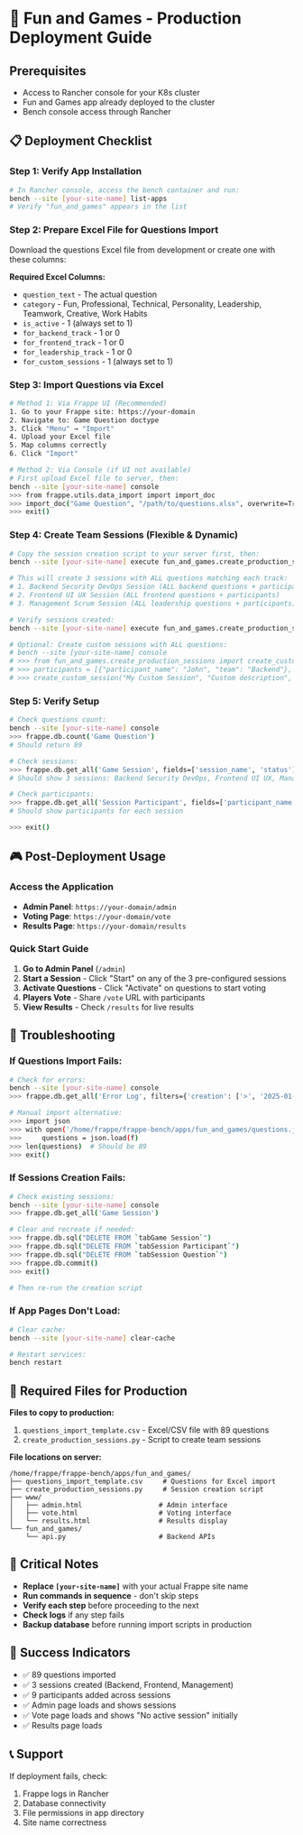 # 🚀 Fun and Games - Production Deployment Guide

## Prerequisites
- Access to Rancher console for your K8s cluster
- Fun and Games app already deployed to the cluster
- Bench console access through Rancher

## 📋 Deployment Checklist

### Step 1: Verify App Installation
```bash
# In Rancher console, access the bench container and run:
bench --site [your-site-name] list-apps
# Verify "fun_and_games" appears in the list
```

### Step 2: Prepare Excel File for Questions Import
Download the questions Excel file from development or create one with these columns:

**Required Excel Columns:**
- `question_text` - The actual question
- `category` - Fun, Professional, Technical, Personality, Leadership, Teamwork, Creative, Work Habits
- `is_active` - 1 (always set to 1)
- `for_backend_track` - 1 or 0
- `for_frontend_track` - 1 or 0
- `for_leadership_track` - 1 or 0
- `for_custom_sessions` - 1 (always set to 1)

### Step 3: Import Questions via Excel
```bash
# Method 1: Via Frappe UI (Recommended)
1. Go to your Frappe site: https://your-domain
2. Navigate to: Game Question doctype
3. Click "Menu" → "Import"
4. Upload your Excel file
5. Map columns correctly
6. Click "Import"

# Method 2: Via Console (if UI not available)
# First upload Excel file to server, then:
bench --site [your-site-name] console
>>> from frappe.utils.data_import import import_doc
>>> import_doc("Game Question", "/path/to/questions.xlsx", overwrite=True)
>>> exit()
```

### Step 4: Create Team Sessions (Flexible & Dynamic)
```bash
# Copy the session creation script to your server first, then:
bench --site [your-site-name] execute fun_and_games.create_production_sessions.create_team_sessions

# This will create 3 sessions with ALL questions matching each track:
# 1. Backend Security DevOps Session (ALL backend questions + participants)
# 2. Frontend UI UX Session (ALL frontend questions + participants)
# 3. Management Scrum Session (ALL leadership questions + participants)

# Verify sessions created:
bench --site [your-site-name] execute fun_and_games.create_production_sessions.verify_setup

# Optional: Create custom sessions with ALL questions:
# bench --site [your-site-name] console
# >>> from fun_and_games.create_production_sessions import create_custom_session
# >>> participants = [{"participant_name": "John", "team": "Backend"}, {"participant_name": "Jane", "team": "Frontend"}]
# >>> create_custom_session("My Custom Session", "Custom description", participants)
```

### Step 5: Verify Setup
```bash
# Check questions count:
bench --site [your-site-name] console
>>> frappe.db.count('Game Question')
# Should return 89

# Check sessions:
>>> frappe.db.get_all('Game Session', fields=['session_name', 'status'])
# Should show 3 sessions: Backend Security DevOps, Frontend UI UX, Management Scrum

# Check participants:
>>> frappe.db.get_all('Session Participant', fields=['participant_name', 'team'])
# Should show participants for each session

>>> exit()
```

## 🎮 Post-Deployment Usage

### Access the Application
- **Admin Panel**: `https://your-domain/admin`
- **Voting Page**: `https://your-domain/vote`
- **Results Page**: `https://your-domain/results`

### Quick Start Guide
1. **Go to Admin Panel** (`/admin`)
2. **Start a Session** - Click "Start" on any of the 3 pre-configured sessions
3. **Activate Questions** - Click "Activate" on questions to start voting
4. **Players Vote** - Share `/vote` URL with participants
5. **View Results** - Check `/results` for live results

## 🔧 Troubleshooting

### If Questions Import Fails:
```bash
# Check for errors:
bench --site [your-site-name] console
>>> frappe.db.get_all('Error Log', filters={'creation': ['>', '2025-01-01']}, limit=5)

# Manual import alternative:
>>> import json
>>> with open('/home/frappe/frappe-bench/apps/fun_and_games/questions.json', 'r') as f:
>>>     questions = json.load(f)
>>> len(questions)  # Should be 89
>>> exit()
```

### If Sessions Creation Fails:
```bash
# Check existing sessions:
bench --site [your-site-name] console
>>> frappe.db.get_all('Game Session')

# Clear and recreate if needed:
>>> frappe.db.sql("DELETE FROM `tabGame Session`")
>>> frappe.db.sql("DELETE FROM `tabSession Participant`")
>>> frappe.db.sql("DELETE FROM `tabSession Question`")
>>> frappe.db.commit()
>>> exit()

# Then re-run the creation script
```

### If App Pages Don't Load:
```bash
# Clear cache:
bench --site [your-site-name] clear-cache

# Restart services:
bench restart
```

## 📁 Required Files for Production

**Files to copy to production:**
1. `questions_import_template.csv` - Excel/CSV file with 89 questions
2. `create_production_sessions.py` - Script to create team sessions

**File locations on server:**
```
/home/frappe/frappe-bench/apps/fun_and_games/
├── questions_import_template.csv     # Questions for Excel import
├── create_production_sessions.py     # Session creation script
├── www/
│   ├── admin.html                   # Admin interface
│   ├── vote.html                    # Voting interface
│   └── results.html                 # Results display
└── fun_and_games/
    └── api.py                       # Backend APIs
```

## 🚨 Critical Notes
- **Replace `[your-site-name]`** with your actual Frappe site name
- **Run commands in sequence** - don't skip steps
- **Verify each step** before proceeding to the next
- **Check logs** if any step fails
- **Backup database** before running import scripts in production

## 🎯 Success Indicators
- ✅ 89 questions imported
- ✅ 3 sessions created (Backend, Frontend, Management)
- ✅ 9 participants added across sessions
- ✅ Admin page loads and shows sessions
- ✅ Vote page loads and shows "No active session" initially
- ✅ Results page loads

## 📞 Support
If deployment fails, check:
1. Frappe logs in Rancher
2. Database connectivity
3. File permissions in app directory
4. Site name correctness
